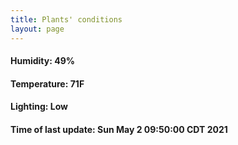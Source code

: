 ```yaml
---
title: Plants' conditions
layout: page
---
```



#### Humidity: 49%
#### Temperature: 71F
#### Lighting: Low
#### Time of last update: Sun May  2 09:50:00 CDT 2021
